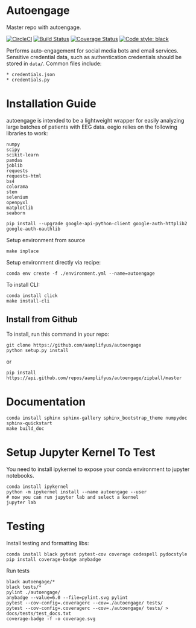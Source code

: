# Autoengage
Master repo with autoengage.

[![CircleCI](https://circleci.com/gh/aamplifyus/autoengage.svg?style=svg?branch=master)](https://circleci.com/gh/aamplifyus/autoengage)
[![Build Status](https://travis-ci.com/aamplifyus/autoengage.svg?branch=master)](https://travis-ci.com/aamplifyus/autoengage)
[![Coverage Status](./coverage.svg)](./coverage.svg)
[![Code style: black](https://img.shields.io/badge/code%20style-black-000000.svg)](https://github.com/ambv/black)

Performs auto-engagement for social media bots and email services. Sensitive credential data, such as authentication credentials should be stored in
`data/`. Common files include:

    * credentials.json
    * credentials.py

# Installation Guide
autoengage is intended to be a lightweight wrapper for easily analyzing large batches of patients with EEG data. eegio relies on the following libraries to work:

    numpy
    scipy
    scikit-learn
    pandas
    joblib
    requests
    requests-html 
    bs4
    colorama
    stem 
    selenium
    openpyxl
    matplotlib
    seaborn
    
    pip install --upgrade google-api-python-client google-auth-httplib2 google-auth-oauthlib
    
Setup environment from source

    make inplace

Setup environment directly via recipe:

    conda env create -f ./environment.yml --name=autoengage
        
To install CLI:
    
    conda install click
    make install-cli
     
## Install from Github
To install, run this command in your repo:

    git clone https://github.com/aamplifyus/autoengage
    python setup.py install

or 

    pip install https://api.github.com/repos/aamplifyus/autoengage/zipball/master

# Documentation

    conda install sphinx sphinx-gallery sphinx_bootstrap_theme numpydoc 
    sphinx-quickstart
    make build_doc
    
# Setup Jupyter Kernel To Test
You need to install ipykernel to expose your conda environment to jupyter notebooks.
   
    conda install ipykernel
    python -m ipykernel install --name autoengage --user
    # now you can run jupyter lab and select a kernel
    jupyter lab 

# Testing
Install testing and formatting libs:

    conda install black pytest pytest-cov coverage codespell pydocstyle
    pip install coverage-badge anybadge
    
Run tests

    black autoengage/*
    black tests/*
    pylint ./autoengage/
    anybadge --value=6.0 --file=pylint.svg pylint
    pytest --cov-config=.coveragerc --cov=./autoengage/ tests/
    pytest --cov-config=.coveragerc --cov=./autoengage/ tests/ > docs/tests/test_docs.txt
    coverage-badge -f -o coverage.svg
    